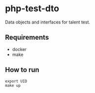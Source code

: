 # php-test-dto
Data objects and interfaces for talent test.

## Requirements

- docker
- make

## How to run

```
export UID
make up
```
